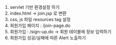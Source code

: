 1. servlet 기반 환경설정 하기
2. index.html -> join.jsp 로 변환
3. css, js 파일 resources tag 설정
4. 회원가입 페이지 : /join-page.do
5. 회원가입 : /sign-up.do -> 회원 테이블에 정보 입력하기
7. 회원가입 성공/실패에 따른 Alert 노출하기
